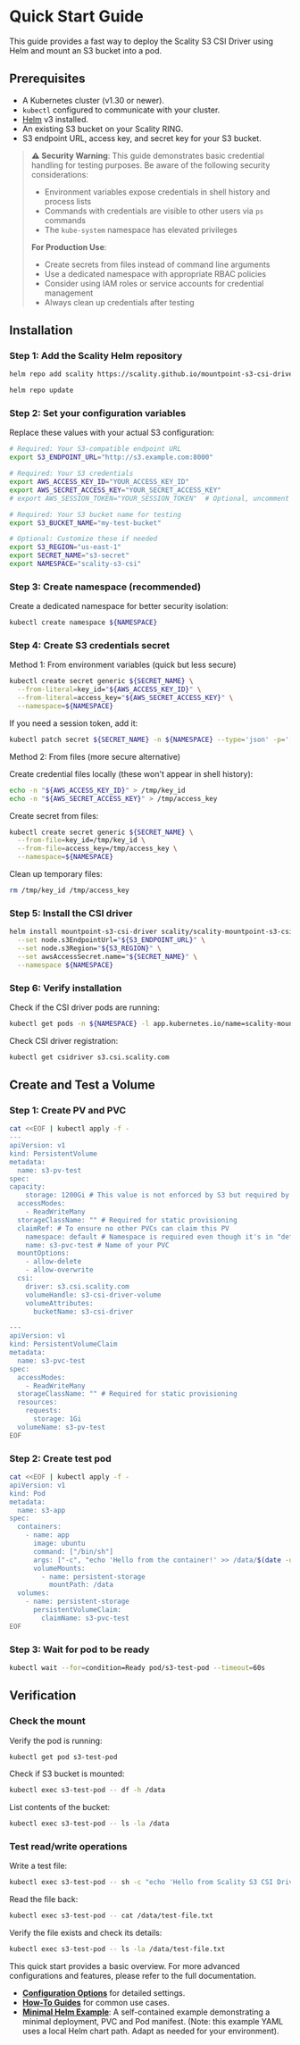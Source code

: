 # Quick Start Guide

This guide provides a fast way to deploy the Scality S3 CSI Driver using Helm and mount an S3 bucket into a pod.

## Prerequisites

- A Kubernetes cluster (v1.30 or newer).
- `kubectl` configured to communicate with your cluster.
- [Helm](https://helm.sh/docs/intro/install/) v3 installed.
- An existing S3 bucket on your Scality RING.
- S3 endpoint URL, access key, and secret key for your S3 bucket.

> **⚠️ Security Warning**: This guide demonstrates basic credential handling for testing purposes. Be aware of the following security considerations:
>
> - Environment variables expose credentials in shell history and process lists
> - Commands with credentials are visible to other users via `ps` commands
> - The `kube-system` namespace has elevated privileges
>
> **For Production Use**:
>
> - Create secrets from files instead of command line arguments
> - Use a dedicated namespace with appropriate RBAC policies
> - Consider using IAM roles or service accounts for credential management
> - Always clean up credentials after testing

## Installation

### Step 1: Add the Scality Helm repository

```bash
helm repo add scality https://scality.github.io/mountpoint-s3-csi-driver/charts/
```

```bash
helm repo update
```

### Step 2: Set your configuration variables

Replace these values with your actual S3 configuration:

```bash
# Required: Your S3-compatible endpoint URL
export S3_ENDPOINT_URL="http://s3.example.com:8000"

# Required: Your S3 credentials
export AWS_ACCESS_KEY_ID="YOUR_ACCESS_KEY_ID"
export AWS_SECRET_ACCESS_KEY="YOUR_SECRET_ACCESS_KEY"
# export AWS_SESSION_TOKEN="YOUR_SESSION_TOKEN"  # Optional, uncomment if needed

# Required: Your S3 bucket name for testing
export S3_BUCKET_NAME="my-test-bucket"

# Optional: Customize these if needed
export S3_REGION="us-east-1"
export SECRET_NAME="s3-secret"
export NAMESPACE="scality-s3-csi"
```

### Step 3: Create namespace (recommended)

Create a dedicated namespace for better security isolation:

```bash
kubectl create namespace ${NAMESPACE}
```

### Step 4: Create S3 credentials secret

Method 1: From environment variables (quick but less secure)

```bash
kubectl create secret generic ${SECRET_NAME} \
  --from-literal=key_id="${AWS_ACCESS_KEY_ID}" \
  --from-literal=access_key="${AWS_SECRET_ACCESS_KEY}" \
  --namespace=${NAMESPACE}
```

If you need a session token, add it:

```bash
kubectl patch secret ${SECRET_NAME} -n ${NAMESPACE} --type='json' -p='[{"op": "add", "path": "/data/session_token", "value": "'$(echo -n "${AWS_SESSION_TOKEN}" | base64)'"}]'
```

Method 2: From files (more secure alternative)

Create credential files locally (these won't appear in shell history):

```bash
echo -n "${AWS_ACCESS_KEY_ID}" > /tmp/key_id
echo -n "${AWS_SECRET_ACCESS_KEY}" > /tmp/access_key
```

Create secret from files:

```bash
kubectl create secret generic ${SECRET_NAME} \
  --from-file=key_id=/tmp/key_id \
  --from-file=access_key=/tmp/access_key \
  --namespace=${NAMESPACE}
```

Clean up temporary files:

```bash
rm /tmp/key_id /tmp/access_key
```

### Step 5: Install the CSI driver

```bash
helm install mountpoint-s3-csi-driver scality/scality-mountpoint-s3-csi-driver \
  --set node.s3EndpointUrl="${S3_ENDPOINT_URL}" \
  --set node.s3Region="${S3_REGION}" \
  --set awsAccessSecret.name="${SECRET_NAME}" \
  --namespace ${NAMESPACE}
```

### Step 6: Verify installation

Check if the CSI driver pods are running:

```bash
kubectl get pods -n ${NAMESPACE} -l app.kubernetes.io/name=scality-mountpoint-s3-csi-driver
```

Check CSI driver registration:

```bash
kubectl get csidriver s3.csi.scality.com
```

## Create and Test a Volume

### Step 1: Create PV and PVC

```bash
cat <<EOF | kubectl apply -f -
---
apiVersion: v1
kind: PersistentVolume
metadata:
  name: s3-pv-test
spec:
capacity:
    storage: 1200Gi # This value is not enforced by S3 but required by Kubernetes
  accessModes:
    - ReadWriteMany
  storageClassName: "" # Required for static provisioning
  claimRef: # To ensure no other PVCs can claim this PV
    namespace: default # Namespace is required even though it's in "default" namespace.
    name: s3-pvc-test # Name of your PVC
  mountOptions:
    - allow-delete
    - allow-overwrite
  csi:
    driver: s3.csi.scality.com
    volumeHandle: s3-csi-driver-volume
    volumeAttributes:
      bucketName: s3-csi-driver

---
apiVersion: v1
kind: PersistentVolumeClaim
metadata:
  name: s3-pvc-test
spec:
  accessModes:
    - ReadWriteMany
  storageClassName: "" # Required for static provisioning
  resources:
    requests:
      storage: 1Gi
  volumeName: s3-pv-test
EOF
```

### Step 2: Create test pod

```bash
cat <<EOF | kubectl apply -f -
apiVersion: v1
kind: Pod
metadata:
  name: s3-app
spec:
  containers:
    - name: app
      image: ubuntu
      command: ["/bin/sh"]
      args: ["-c", "echo 'Hello from the container!' >> /data/$(date -u).txt; tail -f /dev/null"]
      volumeMounts:
        - name: persistent-storage
          mountPath: /data
  volumes:
    - name: persistent-storage
      persistentVolumeClaim:
        claimName: s3-pvc-test
EOF
```

### Step 3: Wait for pod to be ready

```bash
kubectl wait --for=condition=Ready pod/s3-test-pod --timeout=60s
```

## Verification

### Check the mount

Verify the pod is running:

```bash
kubectl get pod s3-test-pod
```

Check if S3 bucket is mounted:

```bash
kubectl exec s3-test-pod -- df -h /data
```

List contents of the bucket:

```bash
kubectl exec s3-test-pod -- ls -la /data
```

### Test read/write operations

Write a test file:

```bash
kubectl exec s3-test-pod -- sh -c "echo 'Hello from Scality S3 CSI Driver!' > /data/test-file.txt"
```

Read the file back:

```bash
kubectl exec s3-test-pod -- cat /data/test-file.txt
```

Verify the file exists and check its details:

```bash
kubectl exec s3-test-pod -- ls -la /data/test-file.txt
```

This quick start provides a basic overview. For more advanced configurations and features, please refer to the full documentation.

- **[Configuration Options](configuration/index.md)** for detailed settings.
- **[How-To Guides](how-to/static-provisioning.md)** for common use cases.
- **[Minimal Helm Example](examples/minimal-helm.yaml)**: A self-contained example demonstrating a minimal deployment, PVC and Pod manifest.
  (Note: this example YAML uses a local Helm chart path. Adapt as needed for your environment).
